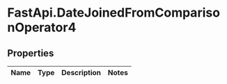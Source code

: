 # FastApi.DateJoinedFromComparisonOperator4

## Properties
Name | Type | Description | Notes
------------ | ------------- | ------------- | -------------
